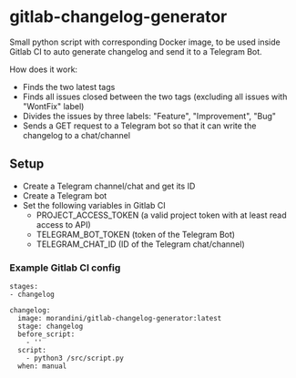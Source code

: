 # gitlab-changelog-generator

Small python script with corresponding Docker image, to be used inside Gitlab CI to auto generate changelog and send it to a Telegram Bot.

How does it work:
* Finds the two latest tags
* Finds all issues closed between the two tags (excluding all issues with "WontFix" label)
* Divides the issues by three labels: "Feature", "Improvement", "Bug"
* Sends a GET request to a Telegram bot so that it can write the changelog to a chat/channel

## Setup
* Create a Telegram channel/chat and get its ID
* Create a Telegram bot
* Set the following variables in Gitlab CI
  * PROJECT_ACCESS_TOKEN (a valid project token with at least read access to API)
  * TELEGRAM_BOT_TOKEN (token of the Telegram Bot)
  * TELEGRAM_CHAT_ID (ID of the Telegram chat/channel)

### Example Gitlab CI config
```
stages:
- changelog

changelog:
  image: morandini/gitlab-changelog-generator:latest
  stage: changelog
  before_script:
    - ''
  script:
    - python3 /src/script.py
  when: manual
```
